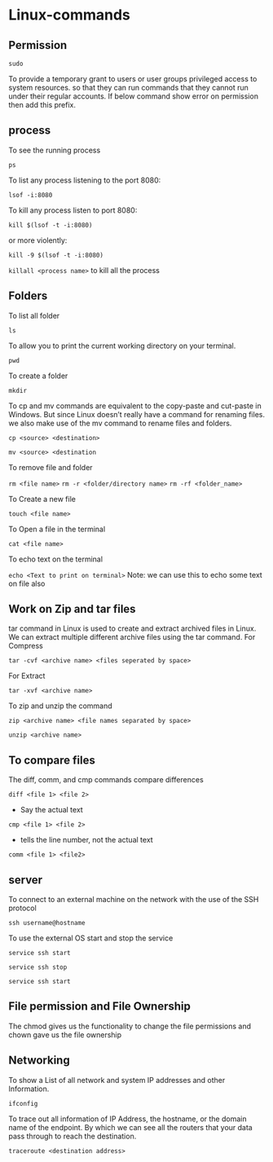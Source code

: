 # Linux-commands

## Permission
``` sudo ```

To provide a temporary grant to users or user groups privileged access to system resources.
so that they can run commands that they cannot run under their regular accounts. If below command show error on permission then add this prefix.

## process
To see the running process

 ``` ps ```

To list any process listening to the port 8080:

``` lsof -i:8080 ```

To kill any process listen to port 8080:

``` kill $(lsof -t -i:8080) ```

or more violently:

``` kill -9 $(lsof -t -i:8080) ```

``` killall <process name> ``` to kill all the process


## Folders

To list all folder

``` ls ```

To allow you to print the current working directory on your terminal. 

``` pwd ```

To create a folder

``` mkdir ```

To cp and mv commands are equivalent to the copy-paste and cut-paste in Windows. But since Linux doesn’t really have a command for renaming files. we also make use of the mv command to rename files and folders.

``` cp <source> <destination> ```

``` mv <source> <destination ```


 To remove file and folder

 ``` rm <file name> ```
 ``` rm -r <folder/directory name> ```
 ``` rm -rf <folder_name> ```

 To Create a new file

 ``` touch <file name> ```

 To Open a file in the terminal

 ``` cat <file name> ```

 To echo text on the terminal

 ``` echo <Text to print on terminal> ```
 Note: we can use this to echo some text on file also

 ## Work on Zip and tar files

 tar command in Linux is used to create and extract archived files in Linux. We can extract multiple different archive files using the tar command.
 For Compress
 
 ``` tar -cvf <archive name> <files seperated by space> ```

  For Extract

  ``` tar -xvf <archive name> ```

  To zip and unzip the command

   ``` zip <archive name> <file names separated by space> ```

   ``` unzip <archive name> ```


  ## To compare files

  The diff, comm, and cmp commands compare differences 

   ``` diff <file 1> <file 2> ```

  - Say the actual text
  
   ``` cmp <file 1> <file 2> ```

  - tells the line number, not the actual text
    
   ``` comm <file 1> <file2> ```

 ## server

 To connect to an external machine on the network with the use of the SSH protocol
 
  ``` ssh username@hostname ```


 To use the external OS start and stop the service

   ``` service ssh start ```
  
   ``` service ssh stop ```
   
   ``` service ssh start ```

 ## File permission and File Ownership

 The chmod gives us the functionality to change the file permissions
 and chown gave us the file ownership

 ## Networking

To show a List of all network and system IP addresses and other Information.

 ``` ifconfig ```

 To trace out all information of IP Address, the hostname, or the domain name of the endpoint.
 By which we can see all the routers that your data pass through to reach the destination.

 ``` traceroute <destination address> ```

 

